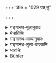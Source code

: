 +++
title = "029 यत् तु"

+++

<details><summary>गङ्गानथ-मूलानुवादः</summary>

What is mixed with stupefaction, undiscernible, of the nature of sensual objects, incapable of being reasoned about and uncognisable,—one should recognise as ‘Tamas.’—(29)
</details>

<details><summary>मेधातिथिः</summary>

**मोहो** वैचित्यं युक्तायुक्तविवेकाभावः । **विषय** आत्मा स्वभावो यस्य । 

- <u>ननु</u> चायम् अविषयो ऽन्तरात्मत्वाद् एव । तत् कथं विषयस्वभाव्ः ।

- <u>मोहविषयानुरागात्</u> बुद्धिर् इव एवम् उच्यते । विषयाद् वातीव बुद्धिस् तदात्मिका संपद्यत इति संख्यात्रैगुण्यं न त्व् अन्तर्बहिःसत्त्वानाम् अविशब्दम् । 

- **अप्रतर्क्यं** तदनुमानगोचरम् । **अविज्ञेयम्** अन्तर्बहिःकरणानाम् अगोचर इत्य् अर्थः ॥ १२.२९ ॥
</details>

<details><summary>गङ्गानथ-भाष्यानुवादः</summary>

‘*Stupefaction*’— absent-mindedness, incapability to discriminate between right and wrong.

‘*Of the nature of sensual objects*’—that which has the character of sensual objects.

“The *guṇa of Tamas* is not an *object*, being something *internal*; how, then, can it have the character of the *object*?

This is so described, on account of Delusion being the cause of attachment to objects. That which creates a longing for a thing is said to be of the nature of that thing.

‘*Incapable of being reasoned about*’—beyond Inference. ‘*Unknowable*’—beyond the reach of external as well as internal organs.—(29)
</details>

<details><summary>गङ्गानथ-तुल्य-वाक्यानि</summary>

**(verses 12.27-29)  
**

See Comparative notes for [Verse
12.27].
</details>

<details><summary>भारुचिः</summary>

तमोवृत्तिर् अपि पूर्ववद् विज्ञेया ॥ १२.२९ ॥
</details>

<details><summary>Bühler</summary>

029	What is coupled with delusion, what has the character of an undiscernible mass, what cannot be fathomed by reasoning, what cannot be fully known, one must consider (as the quality of) Darkness.
</details>
